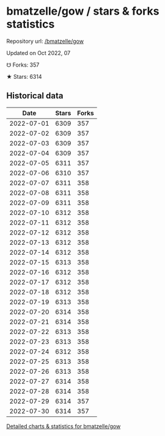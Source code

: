 # bmatzelle/gow / stars & forks statistics

Repository url: [/bmatzelle/gow](https://github.com/bmatzelle/gow)

Updated on Oct 2022, 07

☋ Forks: 357

★ Stars: 6314

## Historical data
| Date | Stars | Forks |
|------|-------|-------|
| 2022-07-01 | 6309 | 357 | 
| 2022-07-02 | 6309 | 357 | 
| 2022-07-03 | 6309 | 357 | 
| 2022-07-04 | 6309 | 357 | 
| 2022-07-05 | 6311 | 357 | 
| 2022-07-06 | 6310 | 357 | 
| 2022-07-07 | 6311 | 358 | 
| 2022-07-08 | 6311 | 358 | 
| 2022-07-09 | 6311 | 358 | 
| 2022-07-10 | 6312 | 358 | 
| 2022-07-11 | 6312 | 358 | 
| 2022-07-12 | 6312 | 358 | 
| 2022-07-13 | 6312 | 358 | 
| 2022-07-14 | 6312 | 358 | 
| 2022-07-15 | 6313 | 358 | 
| 2022-07-16 | 6312 | 358 | 
| 2022-07-17 | 6312 | 358 | 
| 2022-07-18 | 6312 | 358 | 
| 2022-07-19 | 6313 | 358 | 
| 2022-07-20 | 6314 | 358 | 
| 2022-07-21 | 6314 | 358 | 
| 2022-07-22 | 6313 | 358 | 
| 2022-07-23 | 6313 | 358 | 
| 2022-07-24 | 6312 | 358 | 
| 2022-07-25 | 6313 | 358 | 
| 2022-07-26 | 6313 | 358 | 
| 2022-07-27 | 6314 | 358 | 
| 2022-07-28 | 6314 | 358 | 
| 2022-07-29 | 6314 | 357 | 
| 2022-07-30 | 6314 | 357 | 


[Detailed charts & statistics for bmatzelle/gow](https://reviewgithub.com/rep/bmatzelle/gow)
